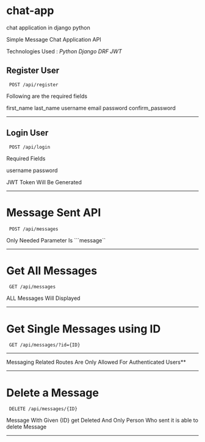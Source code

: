# chat-app
chat  application in django python 

Simple Message Chat Application API


Technologies Used :  *Python Django   DRF JWT* 

## Register User 

``` POST /api/register```


Following are the required fields

first_name
last_name
username
email
password
confirm_password

*********


## Login User 

``` POST /api/login```

Required Fields

username
password

JWT Token Will Be Generated

******

# Message Sent API 

``` POST /api/messages``` 

Only Needed Parameter Is ```message`` 

*****

# Get All Messages 

``` GET /api/messages```

ALL Messages Will Displayed 

*****
# Get Single  Messages using ID  

``` GET /api/messages/?id={ID}```

*****
Messaging Related Routes Are Only Allowed For Authenticated Users**
*****

# Delete a Message

``` DELETE /api/messages/{ID}```

Message With Given {ID} get  Deleted And Only Person Who sent it is able to delete Message 

*****







